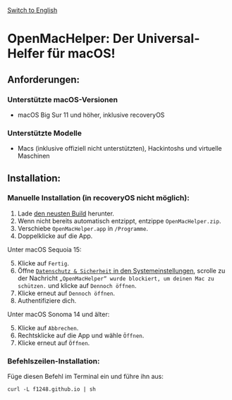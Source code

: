 [Switch to English](README.md)

# OpenMacHelper: Der Universal-Helfer für macOS!

## Anforderungen:

### Unterstützte macOS-Versionen
* macOS Big Sur 11 und höher, inklusive recoveryOS

### Unterstützte Modelle
* Macs (inklusive offiziell nicht unterstützten), Hackintoshs und virtuelle Maschinen

## Installation:

### Manuelle Installation (in recoveryOS nicht möglich):

1. Lade [den neusten Build](https://nightly.link/F1248/OpenMacHelper/workflows/Build-OpenMacHelper/main/OpenMacHelper.zip) herunter.
2. Wenn nicht bereits automatisch entzippt, entzippe `OpenMacHelper.zip`.
3. Verschiebe `OpenMacHelper.app` in `/Programme`.
4. Doppelklicke auf die App.

Unter macOS Sequoia 15:

5. Klicke auf `Fertig`.
6. Öffne [`Datenschutz & Sicherheit` in den Systemeinstellungen](x-apple.systempreferences:com.apple.settings.PrivacySecurity.extension), scrolle zu der Nachricht `„OpenMacHelper“ wurde blockiert, um deinen Mac zu schützen.` und klicke auf `Dennoch öffnen`.
7. Klicke erneut auf `Dennoch öffnen`.
8. Authentifiziere dich.

Unter macOS Sonoma 14 und älter:

5. Klicke auf `Abbrechen`.
6. Rechtsklicke auf die App und wähle `Öffnen`.
7. Klicke erneut auf `Öffnen`.

### Befehlszeilen-Installation:

Füge diesen Befehl im Terminal ein und führe ihn aus:

`curl -L f1248.github.io | sh`
